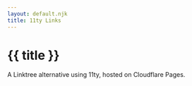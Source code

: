 ```yaml
---
layout: default.njk
title: 11ty Links
---
```


# {{ title }}
A Linktree alternative using 11ty, hosted on Cloudflare Pages.
